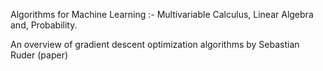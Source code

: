 

Algorithms for Machine Learning :- Multivariable Calculus, Linear Algebra and, Probability.

An overview of gradient descent optimization algorithms by Sebastian Ruder (paper)
